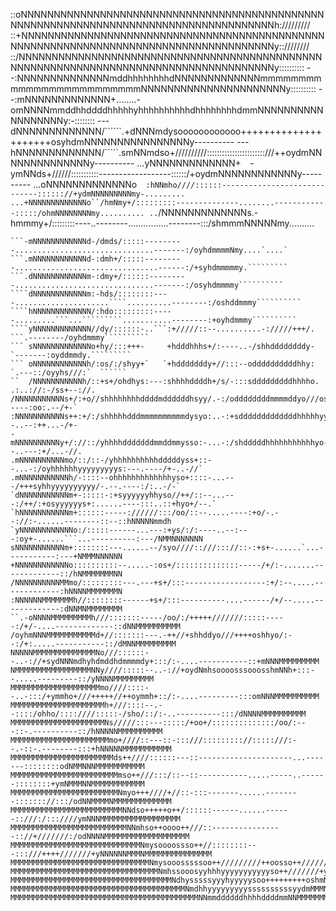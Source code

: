::oNNNNNNNNNNNNNNNNNNNNNNNNNNNNNNNNNNNNNNNNNNNNNNNNNNNNNNNNNNNNNNNNNNNNNNNNNNNNNNNNNNNNNNh://///////
::+NNNNNNNNNNNNNNNNNNNNNNNNNNNNNNNNNNNNNNNNNNNNNNNNNNNNNNNNNNNNNNNNNNNNNNNNNNNNNNNNNNNNNNy::////////
::/NNNNNNNNNNNNNNNNNNNNNNNNNNNNNNNNNNNNNNNNNNNNNNNNNNNNNNNNNNNNNNNNNNNNNNNNNNNNNNNNNNNNNNy::::::::::
--:NNNNNNNNNNNNNNmddhhhhhhhhdNNNNNNNNNNNNNmmmmmmmmmmmmmmmmmmmmmmmmmNNNNNNNNNNNNNNNNNNNNNNy::::::::::
--:mNNNNNNNNNNNNN+........-omNNNNmmddhhddddhhhhhyhhhhhhhhhhdhhhhhhhhdmmNNNNNNNNNNNNNNNNNNy:-::::::::
---dNNNNNNNNNNNNN/``````.+dNNNmdysoooooooooooo+++++++++++++++++++++osyhdmNNNNNNNNNNNNNNNNy----------
---hNNNNNNNNNNNNN/`````.smNNmdso+//////////:::::::::::::::::::::::///++oydmNNNNNNNNNNNNNNy----------
...yNNNNNNNNNNNNN+`  `-ymNNds+//////:::::::::::------------------::::::/+oydmNNNNNNNNNNNNy----------
...oNNNNNNNNNNNNNo`  :hNNmho////::::::-----------------------------:::::://+ydmNNNNNNNNNmy-.........
...+NNNNNNNNNNNNNo``/hmNmy+/:::::::::--------------........------------:::::/ohmNNNNNNNNmy..........
..`/NNNNNNNNNNNNNs.-hmmmy+/:::::::::----..--------................--------:::/shmmmNNNNNmy..........
```:mNNNNNNNNNNNNh./dmmh+/:::::::::----.............................-------:::+shdmmmmNNmy..........
```-mNNNNNNNNNNNNd-/dmds/:::::---------...............................-------:/oyhdmmmmNmy....`....`
```.mNNNNNNNNNNNNd-:dmh+/:::::---------................................------:/+syhdmmmmmy.`````````
```.dNNNNNNNNNNNNm-:dmy+/::::::---------...............................-------:/osyhdmmmmy``````````
````dNNNNNNNNNNNNm:-hds/::::::::----.....................````..........--------:/oshddmmmy``````````
````hNNNNNNNNNNNNN/:hdo:::::::::-----.........```...`````````...........--------:+oyhdmmmy``````````
````yNNNNNNNNNNNNN//dy/::::::-..```:+/////::--..........-://///+++/. ```.--------/oyhdmmmy``````````
``` sNNNNNNNNNNNNNo+hy/:::+++-     +hdddhhhs+/:----..-/shhddddddddy-     `-------:oyddmmdy.`````````
``` oNNNNNNNNNNNNh/:os/:/shyy+`   `+hdddddddy+//:::--oddddddddddhhy:      `.---::/oyyhs///:`  ``````
``  /NNNNNNNNNNNh/::+s+/ohdhys:---:shhhhddddh+/s/-:::sdddddddddhhhho.    .:..://:-/ss+--://.        
/NNNNNNNNNNNs+/:+o//shhhhhhhhddddmddddddhsyy/.-:/oddddddddmmmmddyo///os:.-----:oo:.--/+-`       
:NNNNNNNNNNNs++:+/:/shhhhhdddmmmmmmmmmmdysyo:..-:+sdddddddddddddhhhhhyy+--..--:++...-/+-        
-mNNNNNNNNNNy+/://::/yhhhhdddddddmmddmmysso:-...-:/shdddddhhhhhhhhhhhyo--..---:+/...-//.        
.mNNNNNNNNNNmo/::/::-/yhhhhhhhhhhdddddyss+::--...-:/oyhhhhhhyyyyyyyyys:---.----/+-..-//`        
.mNNNNNNNNNNNh/-::::--ohhhhhhhhhhhhhyso+::::-...---/+++syhhyyyyyyyyyy/-.--.----:/:..-/-`        
`dNNNNNNNNNNNm+-:::::-:+syyyyyyhhyso//++/::--...---:/++/:+osyyyyyys+:......----:::..::+hyo+/--.`
`hNNNNNNNNNNNm+::::::-----://////:::/oo/::--.....----:+o/-.--://:-......--------::--::hNNNNNmmdh
`yNNNNNNNNNNNNo:/:::::------...---:+ys/:/:----..--:---:oy+-......```...----------:---/NMMNNNNNNN
sNNNNNNNNNNNm+::::::::---......--/syo////::///::://::-:+s+-......`...-----------:---+NMMMNNNNNN
+NNNNNNNNNNNNo::::::::::--.....-:os+/::::::::::::::-----/+/:-.......-------------::/hNMMMMMMMNN
/NNNNNNNNNNMMmo/:::::::::---.---+s+/:::------------------:+/:--.....-------------:hNNNNMMMMMMMN
:NNNNNNMMMMMMMh//::::::::------+s+/:::----------....------/+/--.....-------------:dNNMNMMMMMMMM
``.-oNNNNMMMMMMMMMh///:::::::-----/oo/:/+++++///////:::::-----:/+/-....-------------::dNNMMMMMMMMMM
/oyhmNNNMMMMMMMMMMMd+//:::::::---.-++//+shhddyo///++++oshhyo/:--:/+:.....-----------::/dMNNMMMMMMMMM
NNNNNMMMMMMMMMMMMMMNo///::::::--..-://+sydNNNmdhyhdmddhdmmmmdy+:::/:-....-----------::+mNNNMMMMMMMMM
NMMMMMMMMMMMMMMMMMNNy////:::::--..-://+oydNmhsoooosssooosshmNNh+:::--.....---------::/yNNNNMMMMMMMMM
MMMMMMMMMMMMMMMMMMMMmo////::::--..-:::/+ymmho+///+++++//++oymmh+::/:-....---------:::omNNNMMMMMMMMMM
MMMMMMMMMMMMMMMMMMMMMh+///::::--.--::::/ohho/::::////:::::-/sho/::/:-..----------:::/dNNNNMMMMMMMMMM
MMMMMMMMMMMMMMMMMMMMMNs/////:::---:::::/+oo+/::::::::::::::/oo/:---::-.----------::/hNNNNNMMMMMMMMMM
MMMMMMMMMMMMMMMMMMMMMMmo+////::---::-:::///::::::::://:::::///:--.-::-.--------:::+hNNNNNMMMMMMMMMMM
MMMMMMMMMMMMMMMMMMMMMMMds++////::::::---::---------------------...-------::::::::odNMMNNNMMMMMMMMMMM
MMMMMMMMMMMMMMMMMMMMMMMMmso++///:::/::--::-----------.....-----..------::::::::+ymNMMMNNMMMMMMMMMMMM
MMMMMMMMMMMMMMMMMMMMMMMMNmyo+++////+//::-:::-------......--------::::::://:::/odNNMMMMNMMMMMMMMMMMMM
MMMMMMMMMMMMMMMMMMMMMMMMMNNdso+++++o++/::::::------......------::///:/:::////ymNNNMMMMMMMMMMMMMMMMMM
MMMMMMMMMMMMMMMMMMMMMMMMMMNNmhso++oooo++///::----------------:://+///////:/odNNNNMMMMMMMMMMMMMMMMMMM
MMMMMMMMMMMMMMMMMMMMMMMMMMMMMNmysoooossso++//::::::::---:::///++++///////+yNNNNNNMMMNMMMMMMMMMMMMMMM
MMMMMMMMMMMMMMMMMMMMMMMMMMMMMMMNmysooosssssoo++/////////++oosso++//////+smNNNNNNMMMMMMMMMMMMMMMNMMMM
MMMMMMMMMMMMMMMMMMMMMMMMMMMMMMMMMNmhssooosyyhhhyyyyyyyyyyyso++///////+ymNNNNNNNMMMMNNNMMMMMNmmNNMMMM
MMMMMMMMMMMMMMMMMMMMMMMMMMMMMMMMMMMMNdhysssssyyyhyyyyysoo+++++++++oshmNNNNNNNNMMMMMNNNNMMMMNhyydNMMM
MMMMMMMMMMMMMMMMMMMMMMMMMMMMMMMMMMMMMMMNmdhhyyyyyyyyyssssssssssyydmMMMNNNNNNNNMMMMNNddNNNMNNyyyyhmMM
MMMMMMMMMMMMMMMMMMMMMMMMMMMMMMMMMMMMMMMMMMNNmmddddddhhhhddddmmNNMMMMMMMMNNNNNMMMMMmdhdNNNMNdhyyyhydN
